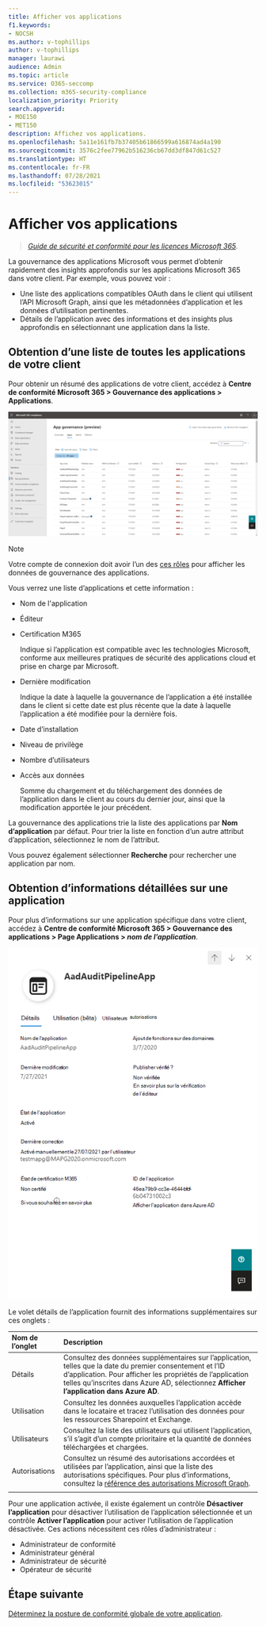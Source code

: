 ```yaml
---
title: Afficher vos applications
f1.keywords:
- NOCSH
ms.author: v-tophillips
author: v-tophillips
manager: laurawi
audience: Admin
ms.topic: article
ms.service: O365-seccomp
ms.collection: m365-security-compliance
localization_priority: Priority
search.appverid:
- MOE150
- MET150
description: Affichez vos applications.
ms.openlocfilehash: 5a11e161fb7b37405b61866599a616874ad4a190
ms.sourcegitcommit: 3576c2fee77962b516236cb67dd3df847d61c527
ms.translationtype: HT
ms.contentlocale: fr-FR
ms.lasthandoff: 07/28/2021
ms.locfileid: "53623015"
---
```

# <a name="view-your-apps"></a>Afficher vos applications

>*[Guide de sécurité et conformité pour les licences Microsoft 365](https://aka.ms/ComplianceSD).*

La gouvernance des applications Microsoft vous permet d’obtenir rapidement des insights approfondis sur les applications Microsoft 365 dans votre client. Par exemple, vous pouvez voir :

- Une liste des applications compatibles OAuth dans le client qui utilisent l’API Microsoft Graph, ainsi que les métadonnées d’application et les données d’utilisation pertinentes.
- Détails de l’application avec des informations et des insights plus approfondis en sélectionnant une application dans la liste.

## <a name="getting-a-list-of-all-the-apps-in-your-tenant"></a>Obtention d’une liste de toutes les applications de votre client

Pour obtenir un résumé des applications de votre client, accédez à **Centre de conformité Microsoft 365 > Gouvernance des applications > Applications**.

![Page récapitulative de l’application MAPG dans le Centre de conformité Microsoft 365](..\media\manage-app-protection-governance\mapg-cc-apps.png)

>[!Note]
> Votre compte de connexion doit avoir l’un des [ces rôles](app-governance-get-started.md#administrator-roles) pour afficher les données de gouvernance des applications.
>

Vous verrez une liste d’applications et cette information :

- Nom de l'application
- Éditeur
- Certification M365

  Indique si l’application est compatible avec les technologies Microsoft, conforme aux meilleures pratiques de sécurité des applications cloud et prise en charge par Microsoft.

- Dernière modification

  Indique la date à laquelle la gouvernance de l’application a été installée dans le client si cette date est plus récente que la date à laquelle l’application a été modifiée pour la dernière fois.

- Date d’installation
- Niveau de privilège
- Nombre d’utilisateurs
- Accès aux données

  Somme du chargement et du téléchargement des données de l’application dans le client au cours du dernier jour, ainsi que la modification apportée le jour précédent.

La gouvernance des applications trie la liste des applications par **Nom d’application** par défaut. Pour trier la liste en fonction d’un autre attribut d’application, sélectionnez le nom de l’attribut.

Vous pouvez également sélectionner **Recherche** pour rechercher une application par nom.

## <a name="getting-detailed-information-on-an-app"></a>Obtention d’informations détaillées sur une application

Pour plus d’informations sur une application spécifique dans votre client, accédez à **Centre de conformité Microsoft 365 > Gouvernance des applications > Page Applications > *nom de l’application***.

![Volet des détails de l’application de gouvernance des applications dans le Centre de conformité Microsoft 365](..\media\manage-app-protection-governance\mapg-cc-apps-app.png)

Le volet détails de l’application fournit des informations supplémentaires sur ces onglets :

| Nom de l’onglet | Description |
|:-------|:-----|
| Détails | Consultez des données supplémentaires sur l’application, telles que la date du premier consentement et l’ID d’application. Pour afficher les propriétés de l’application telles qu’inscrites dans Azure AD, sélectionnez **Afficher l’application dans Azure AD**. |
| Utilisation |Consultez les données auxquelles l’application accède dans le locataire et tracez l’utilisation des données pour les ressources Sharepoint et Exchange. |
| Utilisateurs | Consultez la liste des utilisateurs qui utilisent l’application, s’il s’agit d’un compte prioritaire et la quantité de données téléchargées et chargées. |
| Autorisations | Consultez un résumé des autorisations accordées et utilisées par l’application, ainsi que la liste des autorisations spécifiques. Pour plus d’informations, consultez la [référence des autorisations Microsoft Graph](/graph/permissions-reference). |
|||

Pour une application activée, il existe également un contrôle **Désactiver l’application** pour désactiver l’utilisation de l’application sélectionnée et un contrôle **Activer l’application** pour activer l’utilisation de l’application désactivée. Ces actions nécessitent ces rôles d’administrateur :

- Administrateur de conformité
- Administrateur général
- Administrateur de sécurité
- Opérateur de sécurité

## <a name="next-step"></a>Étape suivante

[Déterminez la posture de conformité globale de votre application](app-governance-visibility-insights-compliance-posture.md).
